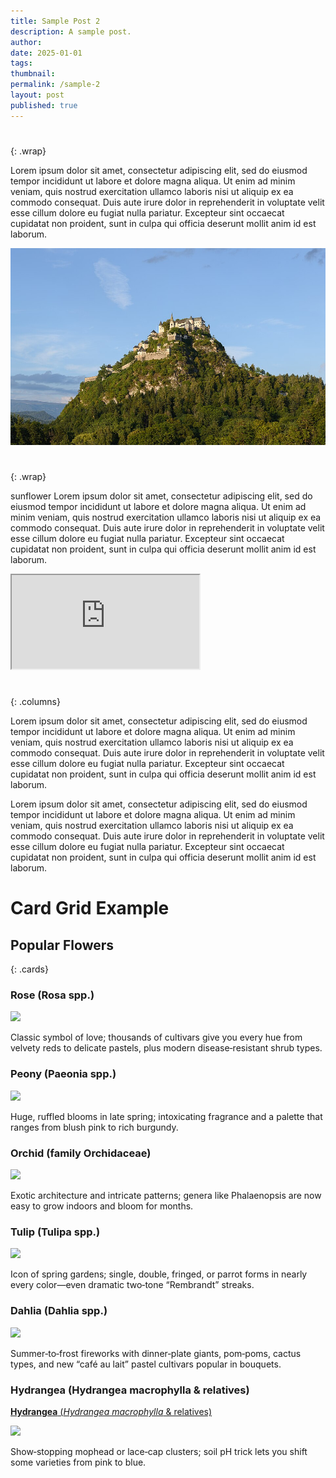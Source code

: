 ```yaml
---
title: Sample Post 2
description: A sample post.
author: 
date: 2025-01-01
tags: 
thumbnail: 
permalink: /sample-2
layout: post
published: true
---
```


#
{: .wrap}

Lorem ipsum dolor sit amet, consectetur adipiscing elit, sed do eiusmod tempor incididunt ut labore et dolore magna aliqua. Ut enim ad minim veniam, quis nostrud exercitation ullamco laboris nisi ut aliquip ex ea commodo consequat. Duis aute irure dolor in reprehenderit in voluptate velit esse cillum dolore eu fugiat nulla pariatur. Excepteur sint occaecat cupidatat non proident, sunt in culpa qui officia deserunt mollit anim id est laborum.

![](Burg_Hochosterwitz_Westseite_02a.jpg)

#
{: .wrap}

sunflower Lorem ipsum dolor sit amet, consectetur adipiscing elit, sed do eiusmod tempor incididunt ut labore et dolore magna aliqua. Ut enim ad minim veniam, quis nostrud exercitation ullamco laboris nisi ut aliquip ex ea commodo consequat. Duis aute irure dolor in reprehenderit in voluptate velit esse cillum dolore eu fugiat nulla pariatur. Excepteur sint occaecat cupidatat non proident, sunt in culpa qui officia deserunt mollit anim id est laborum.

<iframe src="https://www.juncture-digital.io/image/?src=wc:Sunflower_sky_backdrop.jpg&caption=Sunflower" style="aspect-ratio:1;"></iframe>

#
{: .columns}

Lorem ipsum dolor sit amet, consectetur adipiscing elit, sed do eiusmod tempor incididunt ut labore et dolore magna aliqua. Ut enim ad minim veniam, quis nostrud exercitation ullamco laboris nisi ut aliquip ex ea commodo consequat. Duis aute irure dolor in reprehenderit in voluptate velit esse cillum dolore eu fugiat nulla pariatur. Excepteur sint occaecat cupidatat non proident, sunt in culpa qui officia deserunt mollit anim id est laborum.

Lorem ipsum dolor sit amet, consectetur adipiscing elit, sed do eiusmod tempor incididunt ut labore et dolore magna aliqua. Ut enim ad minim veniam, quis nostrud exercitation ullamco laboris nisi ut aliquip ex ea commodo consequat. Duis aute irure dolor in reprehenderit in voluptate velit esse cillum dolore eu fugiat nulla pariatur. Excepteur sint occaecat cupidatat non proident, sunt in culpa qui officia deserunt mollit anim id est laborum.

# Card Grid Example

## Popular Flowers
{: .cards}

### Rose (Rosa spp.)

![](wc:Rosa_rugosa_Sakhalin_1.JPG)

Classic symbol of love; thousands of cultivars give you every hue from velvety reds to delicate pastels, plus modern disease‑resistant shrub types.

### Peony (Paeonia spp.)

[](#)

![](wc:PaeoniaSuffruticosa7.jpg)

Huge, ruffled blooms in late spring; intoxicating fragrance and a palette that ranges from blush pink to rich burgundy.

### Orchid (family Orchidaceae)

[](#)

![](wc:Orchidaceae_flowers_-_magenta_colour.jpg)

Exotic architecture and intricate patterns; genera like Phalaenopsis are now easy to grow indoors and bloom for months.

### Tulip (Tulipa spp.)

[](#)

![](wc:Tulipa_suaveolens_floriade_to_Canberra.jpg)

Icon of spring gardens; single, double, fringed, or parrot forms in nearly every color—even dramatic two‑tone “Rembrandt” streaks.

### Dahlia (Dahlia spp.)

[](#)

![](wc:DahliaDahlstarSunsetPink.jpg)

Summer‑to‑frost fireworks with dinner‑plate giants, pom‑poms, cactus types, and new “café au lait” pastel cultivars popular in bouquets.

### Hydrangea (Hydrangea macrophylla & relatives) 

[**Hydrangea** (*Hydrangea macrophylla* & relatives) ](#)

![](wc:Bauernhortensie_Wochenmarkt.jpg)

Show‑stopping mophead or lace‑cap clusters; soil pH trick lets you shift some varieties from pink to blue.